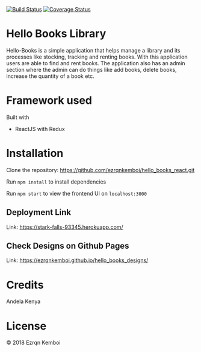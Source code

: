 [![Build Status](https://travis-ci.org/ezrqnkemboi/hello_books_react.svg?branch=master)](https://travis-ci.org/ezrqnkemboi/hello_books_react)
[![Coverage Status](https://coveralls.io/repos/github/ezrqnkemboi/hello_books_react/badge.svg?branch=ch-setup-react-app-157074612)](https://coveralls.io/github/ezrqnkemboi/hello_books_react?branch=ch-setup-react-app-157074612)
# Hello Books Library  

Hello-Books is a simple application that helps manage a library and its processes
like stocking, tracking and renting books. With this application users are able
to find and rent books. The application also has an admin section where the admin
can do things like add books, delete books, increase the quantity of a book etc.


# Framework used

Built with

  - ReactJS with Redux

# Installation

Clone the repository: https://github.com/ezrqnkemboi/hello_books_react.git

Run `npm install` to install dependencies

Run `npm start` to view the frontend UI on `localhost:3000`


## Deployment Link

Link: https://stark-falls-93345.herokuapp.com/

## Check Designs on Github Pages

Link: https://ezrqnkemboi.github.io/hello_books_designs/

# Credits

Andela Kenya

# License

© 2018 Ezrqn Kemboi
